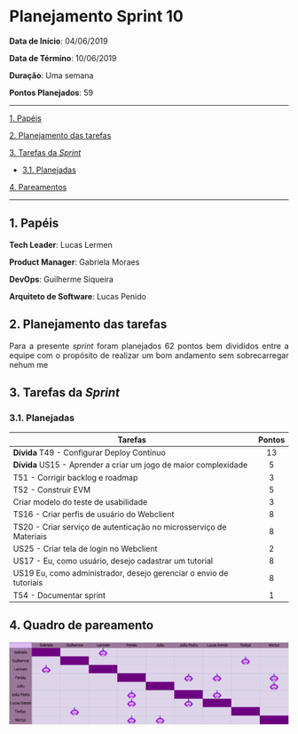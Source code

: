 # Planejamento Sprint 10

**Data de Início**: 04/06/2019

**Data de Término**: 10/06/2019

**Duração**: Uma semana

**Pontos Planejados**: 59

-------

[1. Papéis](#_1-papéis)

[2. Planejamento das tarefas](#_2-planejamento-das-tarefas)

[3. Tarefas da _Sprint_](#_3-tarefas-da-sprint)  

  * [3.1. Planejadas](#_31-planejadas)

[4. Pareamentos](#_4-pareamentos_) 

-------

## 1. Papéis

**Tech Leader**: Lucas Lermen

**Product Manager**: Gabriela Moraes

**DevOps**: Guilherme Siqueira

**Arquiteto de Software**: Lucas Penido


## 2. Planejamento das tarefas

<p align = "justify"> Para a presente <i>sprint</i> foram planejados 62 pontos bem divididos entre a equipe com o propósito de realizar um bom andamento sem sobrecarregar nehum me</p>



## 3. Tarefas da _Sprint_

### 3.1. Planejadas

|Tarefas|Pontos|
|-|:--:|
| **Dívida** T49 - Configurar Deploy Contínuo | 13 |
| **Dívida** US15 - Aprender a criar um jogo de maior complexidade | 5 |
| T51 - Corrigir backlog e roadmap | 3 |
| T52 - Construir EVM | 5 |
| Criar modelo do teste de usabilidade | 3 |
| TS16 - Criar perfis de usuário do Webclient| 8 |
| TS20 - Criar serviço de autenticação no microsserviço de Materiais | 8 |
| US25 - Criar tela de login no Webclient | 2 |
| US17 - Eu, como usuário, desejo cadastrar um tutorial | 8 |
| US19 Eu, como administrador, desejo gerenciar o envio de tutoriais | 8 | 
| T54 - Documentar sprint | 1 |


## 4. Quadro de pareamento

![](./imagens/quadropareamento-sprint10.png)
